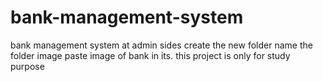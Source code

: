 # bank-management-system
bank management system at admin sides
create the new folder name the folder image paste image of bank in its.
this project is only for study purpose
